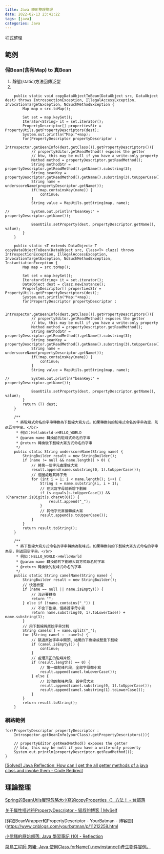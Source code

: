 ```yaml
---
title: Java 映射整理整理
date: 2022-02-13 23:41:22
tags: [java]
categories: Java
---
```


程式整理

<!--more-->

## 範例

### 假Bean(含有Map) to 真Bean

1. 靜態(static)方法回傳泛型
2. 

```java=
	public static void copyDataObjectToBean(DataObject src, DataObject dest) throws IntrospectionException, IllegalAccessException, InvocationTargetException, NoSuchMethodException {
		Map map = src.toMap();
		
		Set set = map.keySet();
		Iterator<String> it = set.iterator();
		PropertyDescriptor[] propertiesStr = PropertyUtils.getPropertyDescriptors(dest);
		System.out.println("Map:"+map);
		for(PropertyDescriptor propertyDescriptor : 
		    Introspector.getBeanInfo(dest.getClass()).getPropertyDescriptors()){
		    // propertyEditor.getReadMethod() exposes the getter
		    // btw, this may be null if you have a write-only property
			Method method = propertyDescriptor.getReadMethod();
			String methodStr = propertyDescriptor.getReadMethod().getName().substring(3);
		    String beanKey = propertyDescriptor.getReadMethod().getName().substring(3).toUpperCase();
		    String name =  underscoreName(propertyDescriptor.getName());
		    if(!map.containsKey(name)) {
		    	continue;
		    }
		    String value = MapUtils.getString(map, name);
		    
//		    System.out.println("beanKey:" + propertyDescriptor.getName());

		    BeanUtils.setProperty(dest, propertyDescriptor.getName(), value);
		}
	}

	public static <T extends DataObject> T copyDataObjectToBean(DataObject src, Class<T> clazz) throws IntrospectionException, IllegalAccessException, InvocationTargetException, NoSuchMethodException, InstantiationException {
		Map map = src.toMap();
		
		Set set = map.keySet();
		Iterator<String> it = set.iterator();
		DataObject dest = clazz.newInstance();
		PropertyDescriptor[] propertiesStr = PropertyUtils.getPropertyDescriptors(dest);
		System.out.println("Map:"+map);
		for(PropertyDescriptor propertyDescriptor : 
			
		    Introspector.getBeanInfo(dest.getClass()).getPropertyDescriptors()){
		    // propertyEditor.getReadMethod() exposes the getter
		    // btw, this may be null if you have a write-only property
			Method method = propertyDescriptor.getReadMethod();
			String methodStr = propertyDescriptor.getReadMethod().getName().substring(3);
		    String beanKey = propertyDescriptor.getReadMethod().getName().substring(3).toUpperCase();
		    String name =  underscoreName(propertyDescriptor.getName());
		    if(!map.containsKey(name)) {
		    	continue;
		    }
		    String value = MapUtils.getString(map, name);
		    
//		    System.out.println("beanKey:" + propertyDescriptor.getName());

		    BeanUtils.setProperty(dest, propertyDescriptor.getName(), value);
		}
		return (T) dest;
	}
	
    /**
     * 將駝峰式命名的字串轉換為下劃線大寫方式。如果轉換前的駝峰式命名的字串為空，則返回空字串。</br>
     * 例如：HelloWorld->HELLO_WORLD
     * @param name 轉換前的駝峰式命名的字串
     * @return 轉換後下劃線大寫方式命名的字串
     */
    public static String underscoreName(String name) {
        StringBuilder result = new StringBuilder();
        if (name != null && name.length() > 0) {
            // 將第一個字元處理成大寫
            result.append(name.substring(0, 1).toUpperCase());
            // 迴圈處理其餘字元
            for (int i = 1; i < name.length(); i++) {
                String s = name.substring(i, i + 1);
                // 在大寫字母前新增下劃線
                if (s.equals(s.toUpperCase()) && !Character.isDigit(s.charAt(0))) {
                    result.append("_");
                }
                // 其他字元直接轉成大寫
                result.append(s.toUpperCase());
            }
        }
        return result.toString();
    }

    /**
     * 將下劃線大寫方式命名的字串轉換為駝峰式。如果轉換前的下劃線大寫方式命名的字串為空，則返回空字串。</br>
     * 例如：HELLO_WORLD->HelloWorld
     * @param name 轉換前的下劃線大寫方式命名的字串
     * @return 轉換後的駝峰式命名的字串
     */
    public static String camelName(String name) {
        StringBuilder result = new StringBuilder();
        // 快速檢查
        if (name == null || name.isEmpty()) {
            // 沒必要轉換
            return "";
        } else if (!name.contains("_")) {
            // 不含下劃線，僅將首字母小寫
            return name.substring(0, 1).toLowerCase() + name.substring(1);
        }
        // 用下劃線將原始字串分割
        String camels[] = name.split("_");
        for (String camel :  camels) {
            // 跳過原始字串中開頭、結尾的下換線或雙重下劃線
            if (camel.isEmpty()) {
                continue;
            }
            // 處理真正的駝峰片段
            if (result.length() == 0) {
                // 第一個駝峰片段，全部字母都小寫
                result.append(camel.toLowerCase());
            } else {
                // 其他的駝峰片段，首字母大寫
                result.append(camel.substring(0, 1).toUpperCase());
                result.append(camel.substring(1).toLowerCase());
            }
        }
        return result.toString();
    }

```


### 網路範例


```java=
for(PropertyDescriptor propertyDescriptor : 
    Introspector.getBeanInfo(yourClass).getPropertyDescriptors()){

    // propertyEditor.getReadMethod() exposes the getter
    // btw, this may be null if you have a write-only property
    System.out.println(propertyDescriptor.getReadMethod());
}
```
[[Solved] Java Reflection: How can I get the all getter methods of a java class and invoke them - Code Redirect](https://coderedirect.com/questions/89538/java-reflection-how-can-i-get-the-all-getter-methods-of-a-java-class-and-invoke)


## 理論整理

[Spring的BeanUtils實現忽略大小寫的copyProperties（）方法！ - 台部落](https://www.twblogs.net/a/5db29608bd9eee310ee624c7)


[关于属性描述符PropertyDescriptor - 猫叔的博客 | MySelf](https://unclecatmyself.github.io/2019/01/19/propertyDescriptor/)

[详叙BeanWrapper和PropertyDescriptor - YourBatman - 博客园](https://www.cnblogs.com/yourbatman/p/11212258.html


[小信豬的原始部落: Java 學習筆記 (10) - Reflection](http://godleon.blogspot.com/2007/09/class-class-java-class-class-jvm-class.html?m=1)


[菜鳥工程師 肉豬: Java 使用Class.forName().newinstance()產生物件實例。](https://matthung0807.blogspot.com/2018/11/java-classfornamenewinstance.html?m=1)